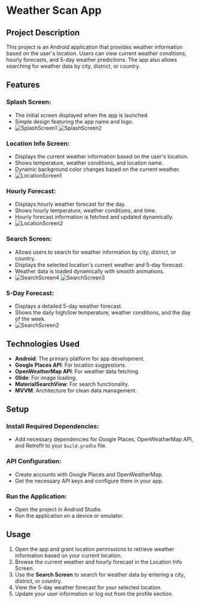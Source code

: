 # Weather Scan App

## Project Description
This project is an Android application that provides weather information based on the user's location. Users can view current weather conditions, hourly forecasts, and 5-day weather predictions. The app also allows searching for weather data by city, district, or country.

## Features

### Splash Screen:
- The initial screen displayed when the app is launched.
- Simple design featuring the app name and logo.
- ![SplashScreen1](https://github.com/user-attachments/assets/317d2d00-2c29-4cb3-b051-f227ed213246)
  ![SplashScreen2](https://github.com/user-attachments/assets/4e846f9b-d3a6-4b87-b233-8c01e46b7139)


### Location Info Screen:
- Displays the current weather information based on the user's location.
- Shows temperature, weather conditions, and location name.
- Dynamic background color changes based on the current weather.
- ![LocationScreen1](https://github.com/user-attachments/assets/62e401f2-5364-4a10-920f-0c735c603f52)


### Hourly Forecast:
- Displays hourly weather forecast for the day.
- Shows hourly temperature, weather conditions, and time.
- Hourly forecast information is fetched and updated dynamically.
- ![LocationScreen2](https://github.com/user-attachments/assets/219307f9-4601-4d3a-98fa-e419f9294083)


### Search Screen:
- Allows users to search for weather information by city, district, or country.
- Displays the selected location's current weather and 5-day forecast.
- Weather data is loaded dynamically with smooth animations.
- ![SearchScreen4](https://github.com/user-attachments/assets/1827cf1f-71f1-4ec5-84ab-f0ab40db6e20)
  ![SearchScreen3](https://github.com/user-attachments/assets/a7db1d83-069d-4658-8d97-7d6302e4c170)


### 5-Day Forecast:
- Displays a detailed 5-day weather forecast.
- Shows the daily high/low temperature, weather conditions, and the day of the week.
- ![SearchScreen2](https://github.com/user-attachments/assets/cf736dd6-b389-4301-be46-eb2f46ba7924)

## Technologies Used
- **Android**: The primary platform for app development.
- **Google Places API**: For location suggestions.
- **OpenWeatherMap API**: For weather data fetching.
- **Glide**: For image loading.
- **MaterialSearchView**: For search functionality.
- **MVVM**: Architecture for clean data management.

## Setup

### Install Required Dependencies:
- Add necessary dependencies for Google Places, OpenWeatherMap API, and Retrofit to your `build.gradle` file.

### API Configuration:
- Create accounts with Google Places and OpenWeatherMap.
- Get the necessary API keys and configure them in your app.

### Run the Application:
- Open the project in Android Studio.
- Run the application on a device or emulator.

## Usage
1. Open the app and grant location permissions to retrieve weather information based on your current location.
2. Browse the current weather and hourly forecast in the Location Info Screen.
3. Use the **Search Screen** to search for weather data by entering a city, district, or country.
4. View the 5-day weather forecast for your selected location.
5. Update your user information or log out from the profile section.
